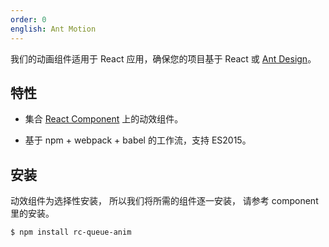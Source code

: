 ```yaml
---
order: 0
english: Ant Motion
---
```


我们的动画组件适用于 React 应用，确保您的项目基于 React 或 [Ant Design](http://ant.design/)。


## 特性

- 集合 [React Component](https://github.com/react-component) 上的动效组件。

- 基于 npm + webpack + babel 的工作流，支持 ES2015。


## 安装

动效组件为选择性安装， 所以我们将所需的组件逐一安装， 请参考 component 里的安装。

```bash
$ npm install rc-queue-anim
```

